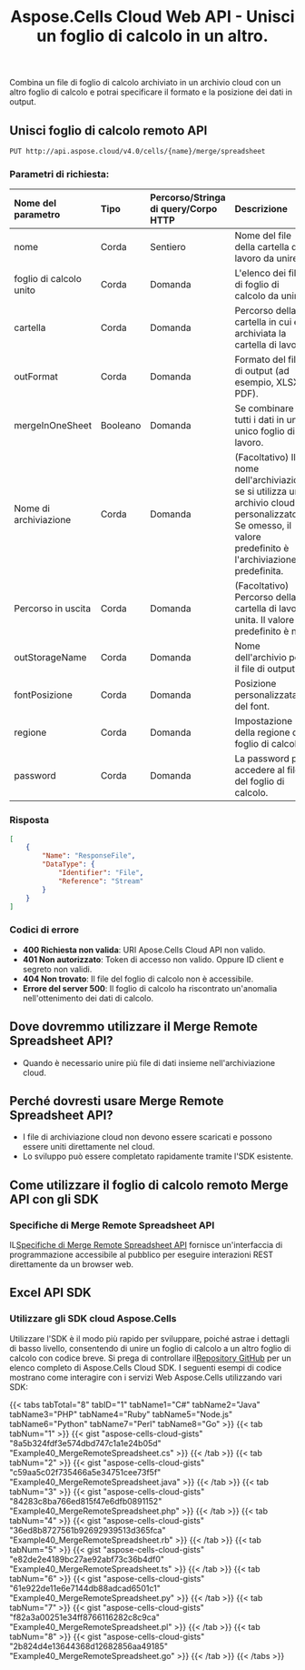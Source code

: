 ﻿---
title: Aspose.Cells Cloud Web API - Unisci un foglio di calcolo in un altro.
second_title: Aspose.Cells Cloud"
ArticleTitle: Merge one spreadsheet into anothe
linktitle: Unisci foglio di calcolo remoto
type: docs
url: /it/merge-remote-spreadsheet/
keywords: Merge spreadsheets, cloud storage, Aspose.Cells Cloud Web API, spreadsheet merging, XLSX, CSV, PD
description: Combina un file di foglio di calcolo archiviato in un archivio cloud con un altro foglio di calcolo e potrai specificare il formato e la posizione dei dati in output.
weight: 100
kwords: Excel, Office Cloud, REST API, Foglio di calcolo, PDF, CSV, JSON, Markdown, unisci celle vuote, elaborazione cloud
---
Combina un file di foglio di calcolo archiviato in un archivio cloud con un altro foglio di calcolo e potrai specificare il formato e la posizione dei dati in output.

## **Unisci foglio di calcolo remoto API**

```http
PUT http://api.aspose.cloud/v4.0/cells/{name}/merge/spreadsheet
```

### **Parametri di richiesta:**

| Nome del parametro| Tipo| Percorso/Stringa di query/Corpo HTTP| Descrizione|
|:- |:- |:- |:- |
|nome|Corda|Sentiero|Nome del file della cartella di lavoro da unire.|
|foglio di calcolo unito|Corda|Domanda|L'elenco dei file di foglio di calcolo da unire.|
|cartella|Corda|Domanda|Percorso della cartella in cui è archiviata la cartella di lavoro.|
|outFormat|Corda|Domanda|Formato del file di output (ad esempio, XLSX, PDF).|
|mergeInOneSheet|Booleano|Domanda|Se combinare tutti i dati in un unico foglio di lavoro.|
|Nome di archiviazione|Corda|Domanda|(Facoltativo) Il nome dell'archiviazione se si utilizza un archivio cloud personalizzato. Se omesso, il valore predefinito è l'archiviazione predefinita.|
|Percorso in uscita|Corda|Domanda|(Facoltativo) Percorso della cartella di lavoro unita. Il valore predefinito è null.|
|outStorageName|Corda|Domanda|Nome dell'archivio per il file di output.|
|fontPosizione|Corda|Domanda|Posizione personalizzata del font.|
|regione|Corda|Domanda|Impostazione della regione del foglio di calcolo.|
|password|Corda|Domanda|La password per accedere al file del foglio di calcolo.|

### **Risposta**

```json
[
    {
        "Name": "ResponseFile",
        "DataType": {
            "Identifier": "File",
            "Reference": "Stream"
        }
    }
]
```

### Codici di errore

- **400 Richiesta non valida**: URI Apose.Cells Cloud API non valido.
- **401 Non autorizzato**: Token di accesso non valido. Oppure ID client e segreto non validi.
- **404 Non trovato**: Il file del foglio di calcolo non è accessibile.
- **Errore del server 500**: Il foglio di calcolo ha riscontrato un'anomalia nell'ottenimento dei dati di calcolo.

## Dove dovremmo utilizzare il Merge Remote Spreadsheet API?

- Quando è necessario unire più file di dati insieme nell'archiviazione cloud.


## Perché dovresti usare Merge Remote Spreadsheet API?

- I file di archiviazione cloud non devono essere scaricati e possono essere uniti direttamente nel cloud.
- Lo sviluppo può essere completato rapidamente tramite l'SDK esistente.

## Come utilizzare il foglio di calcolo remoto Merge API con gli SDK

### Specifiche di Merge Remote Spreadsheet API

 IL[Specifiche di Merge Remote Spreadsheet API](https://reference.aspose.cloud/cells/#/DataProcessingController/MergeRemoteSpreadsheet) fornisce un'interfaccia di programmazione accessibile al pubblico per eseguire interazioni REST direttamente da un browser web.

## Excel API SDK

### Utilizzare gli SDK cloud Aspose.Cells

Utilizzare l'SDK è il modo più rapido per sviluppare, poiché astrae i dettagli di basso livello, consentendo di unire un foglio di calcolo a un altro foglio di calcolo con codice breve.
 Si prega di controllare il[Repository GitHub](https://github.com/aspose-cells-cloud) per un elenco completo di Aspose.Cells Cloud SDK.
I seguenti esempi di codice mostrano come interagire con i servizi Web Aspose.Cells utilizzando vari SDK:

{{< tabs tabTotal="8" tabID="1" tabName1="C#" tabName2="Java" tabName3="PHP" tabName4="Ruby" tabName5="Node.js" tabName6="Python" tabName7="Perl" tabName8="Go" >}}
{{< tab tabNum="1" >}}
{{< gist "aspose-cells-cloud-gists" "8a5b324fdf3e574dbd747c1a1e24b05d" "Example40_MergeRemoteSpreadsheet.cs" >}}
{{< /tab >}}
{{< tab tabNum="2" >}}
{{< gist "aspose-cells-cloud-gists" "c59aa5c02f735466a5e34751cee73f5f" "Example40_MergeRemoteSpreadsheet.java" >}}
{{< /tab >}}
{{< tab tabNum="3" >}}
{{< gist "aspose-cells-cloud-gists" "84283c8ba766ed815f47e6dfb0891152" "Example40_MergeRemoteSpreadsheet.php" >}}
{{< /tab >}}
{{< tab tabNum="4" >}}
{{< gist "aspose-cells-cloud-gists" "36ed8b8727561b92692939513d365fca" "Example40_MergeRemoteSpreadsheet.rb" >}}
{{< /tab >}}
{{< tab tabNum="5" >}}
{{< gist "aspose-cells-cloud-gists" "e82de2e4189bc27ae92abf73c36b4df0" "Example40_MergeRemoteSpreadsheet.ts" >}}
{{< /tab >}}
{{< tab tabNum="6" >}}
{{< gist "aspose-cells-cloud-gists" "61e922de11e6e7144db88adcad6501c1" "Example40_MergeRemoteSpreadsheet.py" >}}
{{< /tab >}}
{{< tab tabNum="7" >}}
{{< gist "aspose-cells-cloud-gists" "f82a3a00251e34ff8766116282c8c9ca" "Example40_MergeRemoteSpreadsheet.pl" >}}
{{< /tab >}}
{{< tab tabNum="8" >}}
{{< gist "aspose-cells-cloud-gists" "2b824d4e13644368d12682856aa49185" "Example40_MergeRemoteSpreadsheet.go" >}}
{{< /tab >}}
{{< /tabs >}}
